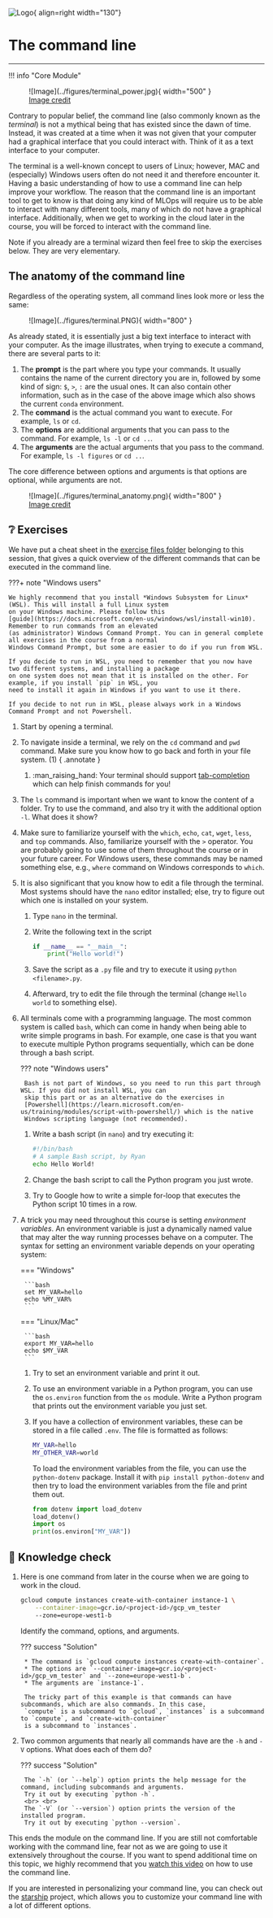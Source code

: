 ![Logo](../figures/icons/terminal.png){ align=right width="130"}

# The command line

---

!!! info "Core Module"

<figure markdown>
![Image](../figures/terminal_power.jpg){ width="500" }
<figcaption> <a href="https://twitter.com/rorypreddy/status/1257336536477171712"> Image credit </a> </figcaption>
</figure>

Contrary to popular belief, the command line (also commonly known as the *terminal*) is not a mythical being that has
existed since the dawn of time. Instead, it was created at a time when it was not given that your computer had a
graphical interface that you could interact with. Think of it as a text interface to your computer.

The terminal is a well-known concept to users of Linux; however, MAC and (especially) Windows users often do not need it
and therefore encounter it. Having a basic understanding of how to use a command line can help improve your workflow.
The reason that the command line is an important tool to get to know is that doing any kind of MLOps will require us to
be able to interact with many different tools, many of which do not have a graphical interface. Additionally, when we
get to working in the cloud later in the course, you will be forced to interact with the command line.

Note if you already are a terminal wizard then feel free to skip the exercises below. They are very elementary.

## The anatomy of the command line

Regardless of the operating system, all command lines look more or less the same:

<figure markdown>
![Image](../figures/terminal.PNG){ width="800" }
</figure>

As already stated, it is essentially just a big text interface to interact with your computer. As the image illustrates,
when trying to execute a command, there are several parts to it:

1. The **prompt** is the part where you type your commands. It usually contains the name of the current directory you
    are in, followed by some kind of sign: `$`, `>`, `:` are the usual ones. It can also contain other information,
    such as in the case of the above image which also shows the current `conda` environment.
2. The **command** is the actual command you want to execute. For example, `ls` or `cd`.
3. The **options** are additional arguments that you can pass to the command. For example, `ls -l` or `cd ..`.
4. The **arguments** are the actual arguments that you pass to the command. For example, `ls -l figures` or `cd ..`.

The core difference between options and arguments is that options are optional, while arguments are not.

<figure markdown>
![Image](../figures/terminal_anatomy.png){ width="800" }
<figcaption> <a href="https://www.learnenough.com/command-line-tutorial/basics"> Image credit </a> </figcaption>
</figure>

## ❔ Exercises

We have put a cheat sheet in the
[exercise files folder](https://github.com/SkafteNicki/dtu_mlops/blob/main/s1_development_environment/exercise_files/command_line_cheatsheet.pdf)
belonging to this session, that gives a quick overview of the different commands that can be executed in the
command line.

???+ note "Windows users"

    We highly recommend that you install *Windows Subsystem for Linux* (WSL). This will install a full Linux system
    on your Windows machine. Please follow this
    [guide](https://docs.microsoft.com/en-us/windows/wsl/install-win10). Remember to run commands from an elevated
    (as administrator) Windows Command Prompt. You can in general complete all exercises in the course from a normal
    Windows Command Prompt, but some are easier to do if you run from WSL.

    If you decide to run in WSL, you need to remember that you now have two different systems, and installing a package
    on one system does not mean that it is installed on the other. For example, if you install `pip` in WSL, you
    need to install it again in Windows if you want to use it there.

    If you decide to not run in WSL, please always work in a Windows Command Prompt and not Powershell.

1. Start by opening a terminal.

2. To navigate inside a terminal, we rely on the `cd` command and `pwd` command. Make sure you know how to go back and
    forth in your file system. (1)
    { .annotate }

    1. :man_raising_hand: Your terminal should support
        [tab-completion](https://en.wikipedia.org/wiki/Command-line_completion) which can help finish commands for you!

3. The `ls` command is important when we want to know the content of a folder. Try to use the command, and also try
    it with the additional option `-l`. What does it show?

4. Make sure to familiarize yourself with the `which`, `echo`, `cat`, `wget`, `less`, and `top` commands. Also,
    familiarize yourself with the `>` operator. You are probably going to use some of them throughout the course or in
    your future career. For Windows users, these commands may be named something else, e.g., `where` command on Windows
    corresponds to `which`.

5. It is also significant that you know how to edit a file through the terminal. Most systems should have the
    `nano` editor installed; else, try to figure out which one is installed on your system.

    1. Type `nano` in the terminal.

    2. Write the following text in the script

        ```python
        if __name__ == "__main__":
            print("Hello world!")
        ```

    3. Save the script as a `.py` file and try to execute it using `python <filename>.py`.

    4. Afterward, try to edit the file through the terminal (change `Hello world` to something else).

6. All terminals come with a programming language. The most common system is called `bash`, which can come in handy
    when being able to write simple programs in bash. For example, one case is that you want to execute multiple Python
    programs sequentially, which can be done through a bash script.

    ??? note "Windows users"

        Bash is not part of Windows, so you need to run this part through WSL. If you did not install WSL, you can
        skip this part or as an alternative do the exercises in
        [Powershell](https://learn.microsoft.com/en-us/training/modules/script-with-powershell/) which is the native
        Windows scripting language (not recommended).

    1. Write a bash script (in `nano`) and try executing it:

        ```bash
        #!/bin/bash
        # A sample Bash script, by Ryan
        echo Hello World!
        ```

    2. Change the bash script to call the Python program you just wrote.

    3. Try to Google how to write a simple for-loop that executes the Python script 10 times in a row.

7. A trick you may need throughout this course is setting *environment variables*. An environment variable is just a
    dynamically named value that may alter the way running processes behave on a computer. The syntax for setting an
    environment variable depends on your operating system:

    === "Windows"

        ```bash
        set MY_VAR=hello
        echo %MY_VAR%
        ```
    === "Linux/Mac"

        ```bash
        export MY_VAR=hello
        echo $MY_VAR
        ```

    1. Try to set an environment variable and print it out.

    2. To use an environment variable in a Python program, you can use the `os.environ` function from the `os` module.
        Write a Python program that prints out the environment variable you just set.

    3. If you have a collection of environment variables, these can be stored in a file called `.env`. The file is
        formatted as follows:

        ```bash
        MY_VAR=hello
        MY_OTHER_VAR=world
        ```

        To load the environment variables from the file, you can use the `python-dotenv` package. Install it with
        `pip install python-dotenv` and then try to load the environment variables from the file and print them out.

        ```python
        from dotenv import load_dotenv
        load_dotenv()
        import os
        print(os.environ["MY_VAR"])
        ```

## 🧠 Knowledge check

1. Here is one command from later in the course when we are going to work in the cloud.

    ```bash
    gcloud compute instances create-with-container instance-1 \
        --container-image=gcr.io/<project-id>/gcp_vm_tester
        --zone=europe-west1-b
    ```

    Identify the command, options, and arguments.

    ??? success "Solution"

        * The command is `gcloud compute instances create-with-container`.
        * The options are `--container-image=gcr.io/<project-id>/gcp_vm_tester` and `--zone=europe-west1-b`.
        * The arguments are `instance-1`.

        The tricky part of this example is that commands can have subcommands, which are also commands. In this case,
        `compute` is a subcommand to `gcloud`, `instances` is a subcommand to `compute`, and `create-with-container`
        is a subcommand to `instances`.

2. Two common arguments that nearly all commands have are the `-h` and `-V` options. What does each of them do?

    ??? success "Solution"

        The `-h` (or `--help`) option prints the help message for the command, including subcommands and arguments.
        Try it out by executing `python -h`.
        <br> <br>
        The `-V` (or `--version`) option prints the version of the installed program.
        Try it out by executing `python --version`.

This ends the module on the command line. If you are still not comfortable working with the command line, fear not as
we are going to use it extensively throughout the course. If you want to spend additional time on this topic, we highly
recommend that you [watch this video](https://www.youtube.com/watch?v=oxuRxtrO2Ag) on how to use the command line.

If you are interested in personalizing your command line, you can check out the [starship](https://starship.rs/)
project, which allows you to customize your command line with a lot of different options.
